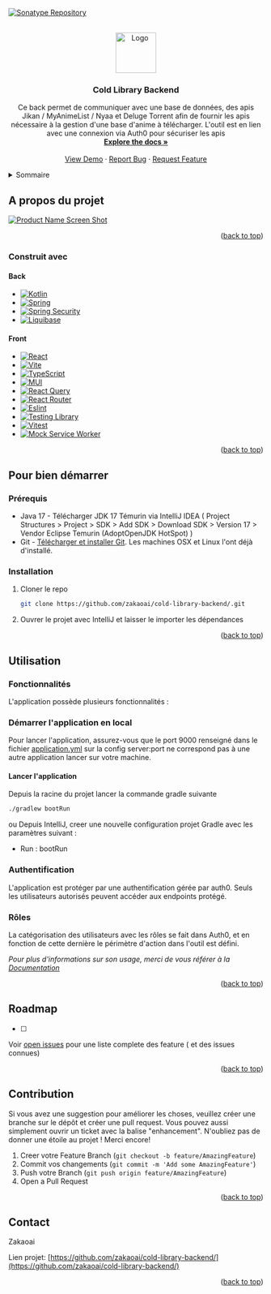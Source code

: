 <!-- Readme Template: See: https://github.com/othneildrew/Best-README-Template -->
<a name="readme-top"></a>

<!-- PROJECT SHIELDS -->
<!--
*** I'm using markdown "reference style" links for readability.
*** Reference links are enclosed in brackets [ ] instead of parentheses ( ).
*** See the bottom of this document for the declaration of the reference variables
*** for contributors-url, forks-url, etc. This is an optional, concise syntax you may use.
*** https://www.markdownguide.org/basic-syntax/#reference-style-links
*** for badge : https://ileriayo.github.io/markdown-badges/ or https://home.aveek.io/GitHub-Profile-Badges/
-->

[![Sonatype Repository][Sonatype Repository]][Sonatype Repository-url]



<!-- PROJECT LOGO -->
<br />
<div align="center">
  <a href="https://github.com/zakaoai/cold-library-backend/">
    <img src="images/logo.png" alt="Logo" width="80" height="80">
  </a>

<h3 align="center">Cold Library Backend</h3>

  <p align="center">
    Ce back permet de communiquer avec une base de données, des apis Jikan / MyAnimeList / Nyaa et Deluge Torrent afin de fournir les apis nécessaire à la gestion d'une base d'anime à télécharger. L'outil est en lien avec une connexion via Auth0 pour sécuriser les apis
    <br />
    <a href="/docs"><strong>Explore the docs »</strong></a>
    <br />
    <br />
    <a href="https://www.bonjour404.fr/">View Demo</a>
    ·
    <a href="https://github.com/zakaoai/cold-library-backend//issues">Report Bug</a>
    ·
    <a href="https://github.com/zakaoai/cold-library-backend//issues">Request Feature</a>
  </p>
</div>

<!-- TABLE OF CONTENTS -->
<details>
  <summary>Sommaire</summary>
  <ol>
    <li>
      <a href="#a-propos-du-projet">A propos du projet</a>
      <ul>
        <li><a href="#construit-avec">Construit avec</a></li>
      </ul>
    </li>
    <li>
      <a href="#pour-bien-démarrer">Pour bien démarrer</a>
      <ul>
        <li><a href="#prérequis">Prérequis</a></li>
        <li><a href="#installation">Installation</a></li>
      </ul>
    </li>
    <li><a href="#utilisation">Utilisation</a></li>
    <li><a href="#roadmap">Roadmap</a></li>
    <li><a href="#contribution">Contribution</a></li>
    <li><a href="#contact">Contact</a></li>
  </ol>
</details>


## A propos du projet

[![Product Name Screen Shot][product-screenshot]](https://echo-dev.altima-assurances.fr/)

<p align="right">(<a href="#readme-top">back to top</a>)</p>

### Construit avec

#### Back
* [![Kotlin][Kotlin]][Kotlin-url]
* [![Spring][Spring]][Spring-url]
* [![Spring Security][Spring Security]][Spring Security-url]
* [![Liquibase][Liquibase]][Liquibase-url]
#### Front
* [![React][React.js]][React-url]
* [![Vite][Vite.js]][Vite-url]
* [![TypeScript][TypeScript]][TypeScript-url]
* [![MUI][MUI]][MUI-url]
* [![React Query][React Query]][React Query-url]
* [![React Router][React Router]][React Router-url]
* [![Eslint][Eslint]][Eslint-url]
* [![Testing Library][Testing Library]][Testing Library-url]
* [![Vitest][Vitest]][Vitest-url]
* [![Mock Service Worker][Mock Service Worker]][Mock Service Worker-url]


<p align="right">(<a href="#readme-top">back to top</a>)</p>


## Pour bien démarrer

### Prérequis

* Java 17 - Télécharger JDK 17 Témurin via IntelliJ IDEA ( Project Structures > Project > SDK > Add SDK > Download SDK > Version 17 > Vendor Eclipse Temurin (AdoptOpenJDK HotSpot) )
* Git - [Télécharger et installer Git](https://git-scm.com/downloads). Les machines OSX et Linux l'ont déjà d'installé.

### Installation

1. Cloner le repo
   ```sh
   git clone https://github.com/zakaoai/cold-library-backend/.git
   ```
2. Ouvrer le projet avec IntelliJ et laisser le importer les dépendances

<p align="right">(<a href="#readme-top">back to top</a>)</p>

## Utilisation

### Fonctionnalités

L'application possède plusieurs fonctionnalités :

### Démarrer l'application en local
Pour lancer l'application, assurez-vous que le port 9000 renseigné dans le fichier [application.yml](src/main/ressources/application.yml) sur la config server:port ne correspond pas à une autre application lancer sur votre machine.

#### Lancer l'application
Depuis la racine du projet lancer la commande gradle suivante
   ```sh
   ./gradlew bootRun
   ```
ou Depuis IntelliJ, creer une nouvelle configuration projet Gradle avec les paramètres suivant :
* Run : bootRun

### Authentification

L'application est protéger par une authentification gérée par auth0.
Seuls les utilisateurs autorisés peuvent accéder aux endpoints protégé.

### Rôles

La catégorisation des utilisateurs avec les rôles se fait dans Auth0, et en fonction de cette dernière le périmètre d'action dans l'outil est défini.

_Pour plus d'informations sur son usage, merci de vous référer à la [Documentation](https://example.com)_

<p align="right">(<a href="#readme-top">back to top</a>)</p>

## Roadmap

- [ ] 

Voir [open issues](https://github.com/zakaoai/cold-library-backend//issues) pour une liste complete des feature ( et des issues connues)

<p align="right">(<a href="#readme-top">back to top</a>)</p>


## Contribution

Si vous avez une suggestion pour améliorer les choses, veuillez créer une branche sur le dépôt et créer une pull request. Vous pouvez aussi simplement ouvrir un ticket avec la balise "enhancement".
N'oubliez pas de donner une étoile au projet ! Merci encore!

1. Creer votre Feature Branch (`git checkout -b feature/AmazingFeature`)
2. Commit vos changements (`git commit -m 'Add some AmazingFeature'`)
3. Push votre Branch (`git push origin feature/AmazingFeature`)
4. Open a Pull Request

<p align="right">(<a href="#readme-top">back to top</a>)</p>


## Contact

Zakaoai

Lien projet: [https://github.com/zakaoai/cold-library-backend/](https://github.com/zakaoai/cold-library-backend/)

<p align="right">(<a href="#readme-top">back to top</a>)</p>

<!-- MARKDOWN LINKS & IMAGES -->
<!-- https://www.markdownguide.org/basic-syntax/#reference-style-links -->
[contributors-shield]: https://img.shields.io/github/contributors/altima-assurances/altima-echo.svg?style=for-the-badge
[contributors-url]: https://github.com/zakaoai/cold-library-backend//graphs/contributors
[forks-shield]: https://img.shields.io/github/forks/altima-assurances/altima-echo.svg?style=for-the-badge
[forks-url]: https://github.com/zakaoai/cold-library-backend//network/members
[stars-shield]: https://img.shields.io/github/stars/altima-assurances/altima-echo.svg?style=for-the-badge
[stars-url]: https://github.com/zakaoai/cold-library-backend//stargazers
[issues-shield]: https://img.shields.io/github/issues/altima-assurances/altima-echo.svg?style=for-the-badge
[issues-url]: https://github.com/zakaoai/cold-library-backend//issues
[linkedin-shield]: https://img.shields.io/badge/-LinkedIn-black.svg?style=for-the-badge&logo=linkedin&colorB=555
[product-screenshot]: images/screenshot.png
[Spring]: https://img.shields.io/badge/spring-%236DB33F.svg?style=for-the-badge&logo=spring&logoColor=white
[Spring-url]: https://spring.io/
[Vite.js]: https://img.shields.io/badge/vite-%23646CFF.svg?style=for-the-badge&logo=vite&logoColor=white
[Vite-url]: https://vitejs.dev/
[React.js]: https://img.shields.io/badge/React-20232A?style=for-the-badge&logo=react&logoColor=61DAFB
[React-url]: https://reactjs.org/
[Kotlin]: https://img.shields.io/badge/kotlin-%237F52FF.svg?style=for-the-badge&logo=kotlin&logoColor=white
[Kotlin-url]: https://kotlinlang.org/
[TypeScript]: https://img.shields.io/badge/typescript-%23007ACC.svg?style=for-the-badge&logo=typescript&logoColor=white
[TypeScript-url]: https://www.typescriptlang.org/
[MUI]: https://img.shields.io/badge/MUI-007FFF.svg?style=for-the-badge&logo=MUI&logoColor=white
[MUI-url]: https://mui.com/
[React Router]:https://img.shields.io/badge/React_Router-CA4245?style=for-the-badge&logo=react-router&logoColor=white
[React Router-url]: https://reactrouter.com/en/main
[React Query]: https://img.shields.io/badge/-React%20Query-FF4154?style=for-the-badge&logo=react%20query&logoColor=white
[React Query-url]: https://tanstack.com/query/v3/
[Sonatype Repository]: https://img.shields.io/badge/Sonatype_Repository-228B22.svg?style=for-the-badge&logo=Sonatype&logoColor=white
[Sonatype Repository-url]: localhost
[Spring Security]: https://img.shields.io/badge/Spring%20Security-6DB33F.svg?style=for-the-badge&logo=Spring-Security&logoColor=white
[Spring Security-url]: https://spring.io/projects/spring-security
[Testing Library]: https://img.shields.io/badge/Testing%20Library-E33332.svg?style=for-the-badge&logo=Testing-Library&logoColor=white
[Testing Library-url]: https://testing-library.com/
[Eslint]: https://img.shields.io/badge/ESLint-4B32C3.svg?style=for-the-badge&logo=ESLint&logoColor=white
[Eslint-url]: https://eslint.org/
[Vitest]: https://img.shields.io/badge/Vitest-6E9F18.svg?style=for-the-badge&logo=Vitest&logoColor=white
[Vitest-url]: https://vitest.dev/
[Liquibase]: https://img.shields.io/badge/Liquibase-2962FF.svg?style=for-the-badge&logo=Liquibase&logoColor=white
[Liquibase-url]: https://www.liquibase.org/
[Mock Service Worker]: https://img.shields.io/badge/Mock%20Service%20Worker-FF6A33.svg?style=for-the-badge&logo=Mock-Service-Worker&logoColor=white
[Mock Service Worker-url]: https://v1.mswjs.io/
